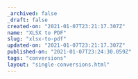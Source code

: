 ```yaml
---
_archived: false
_draft: false
created-on: "2021-01-07T23:21:17.307Z"
name: "XLSX to PDF"
slug: "xlsx-to-pdf"
updated-on: "2021-01-07T23:21:17.307Z"
published-on: "2021-01-07T23:24:30.059Z"
tags: "conversions"
layout: "single-conversions.html"
---
```



